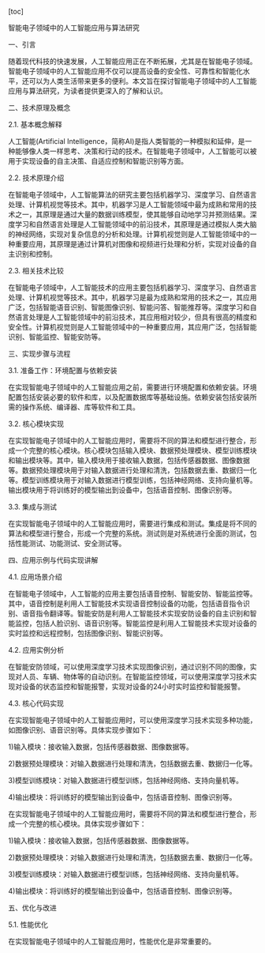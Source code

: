 
[toc]                    
                
                
智能电子领域中的人工智能应用与算法研究

一、引言

随着现代科技的快速发展，人工智能应用正在不断拓展，尤其是在智能电子领域。智能电子领域中的人工智能应用不仅可以提高设备的安全性、可靠性和智能化水平，还可以为人类生活带来更多的便利。本文旨在探讨智能电子领域中的人工智能应用与算法研究，为读者提供更深入的了解和认识。

二、技术原理及概念

2.1. 基本概念解释

人工智能(Artificial Intelligence，简称AI)是指人类智能的一种模拟和延伸，是一种能够像人类一样思考、决策和行动的技术。在智能电子领域中，人工智能可以被用于实现设备的自主决策、自适应控制和智能识别等方面。

2.2. 技术原理介绍

在智能电子领域中，人工智能算法的研究主要包括机器学习、深度学习、自然语言处理、计算机视觉等技术。其中，机器学习是人工智能领域中最为成熟和常用的技术之一，其原理是通过大量的数据训练模型，使其能够自动地学习并预测结果。深度学习和自然语言处理是人工智能领域中的前沿技术，其原理是通过模拟人类大脑的神经网络，实现对复杂信息的分析和处理。计算机视觉则是人工智能领域中的一种重要应用，其原理是通过计算机对图像和视频进行处理和分析，实现对设备的自主识别和控制。

2.3. 相关技术比较

在智能电子领域中，人工智能技术的应用主要包括机器学习、深度学习、自然语言处理、计算机视觉等技术。其中，机器学习是最为成熟和常用的技术之一，其应用广泛，包括智能语音识别、智能图像识别、智能问答、智能推荐等。深度学习和自然语言处理是人工智能领域中的前沿技术，其应用相对较少，但具有很高的精度和安全性。计算机视觉则是人工智能领域中的一种重要应用，其应用广泛，包括智能识别、智能监控、智能安防等。

三、实现步骤与流程

3.1. 准备工作：环境配置与依赖安装

在实现智能电子领域中的人工智能应用之前，需要进行环境配置和依赖安装。环境配置包括安装必要的软件和库，以及配置数据库等基础设施。依赖安装包括安装所需的操作系统、编译器、库等软件和工具。

3.2. 核心模块实现

在实现智能电子领域中的人工智能应用时，需要将不同的算法和模型进行整合，形成一个完整的核心模块。核心模块包括输入模块、数据预处理模块、模型训练模块和输出模块等。其中，输入模块用于接收输入数据，包括传感器数据、图像数据等。数据预处理模块用于对输入数据进行处理和清洗，包括数据去重、数据归一化等。模型训练模块用于对输入数据进行模型训练，包括神经网络、支持向量机等。输出模块用于将训练好的模型输出到设备中，包括语音控制、图像识别等。

3.3. 集成与测试

在实现智能电子领域中的人工智能应用时，需要进行集成和测试。集成是将不同的算法和模型进行整合，形成一个完整的系统。测试则是对系统进行全面的测试，包括性能测试、功能测试、安全测试等。

四、应用示例与代码实现讲解

4.1. 应用场景介绍

在智能电子领域中，人工智能的应用主要包括语音控制、智能安防、智能监控等。其中，语音控制是利用人工智能技术实现语音控制设备的功能，包括语音指令识别、语音指令翻译等。智能安防是利用人工智能技术实现安防设备的自主识别和智能监控，包括人脸识别、语音识别等。智能监控是利用人工智能技术实现对设备的实时监控和远程控制，包括图像识别、智能识别等。

4.2. 应用实例分析

在智能安防领域，可以使用深度学习技术实现图像识别，通过识别不同的图像，实现对人员、车辆、物体等的自动识别。在智能监控领域，可以使用深度学习技术实现对设备的状态监控和智能报警，实现对设备的24小时实时监控和智能报警。

4.3. 核心代码实现

在实现智能电子领域中的人工智能应用时，可以使用深度学习技术实现多种功能，如图像识别、语音识别等。具体实现步骤如下：

1)输入模块：接收输入数据，包括传感器数据、图像数据等。

2)数据预处理模块：对输入数据进行处理和清洗，包括数据去重、数据归一化等。

3)模型训练模块：对输入数据进行模型训练，包括神经网络、支持向量机等。

4)输出模块：将训练好的模型输出到设备中，包括语音控制、图像识别等。

在实现智能电子领域中的人工智能应用时，需要将不同的算法和模型进行整合，形成一个完整的核心模块。具体实现步骤如下：

1)输入模块：接收输入数据，包括传感器数据、图像数据等。

2)数据预处理模块：对输入数据进行处理和清洗，包括数据去重、数据归一化等。

3)模型训练模块：对输入数据进行模型训练，包括神经网络、支持向量机等。

4)输出模块：将训练好的模型输出到设备中，包括语音控制、图像识别等。

五、优化与改进

5.1. 性能优化

在实现智能电子领域中的人工智能应用时，性能优化是非常重要的。

